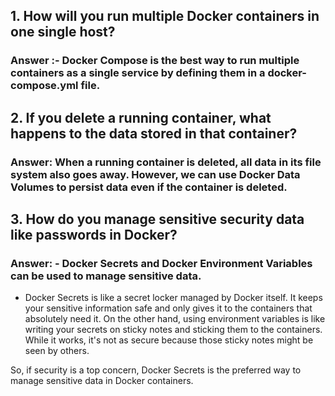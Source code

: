 
## 1. How will you run multiple Docker containers in one single host?
### Answer :- Docker Compose is the best way to run multiple containers as a single service by defining them in a docker-compose.yml file.


## 2. If you delete a running container, what happens to the data stored in that container?
### Answer: When a running container is deleted, all data in its file system also goes away. However, we can use Docker Data Volumes to persist data even if the container is deleted.


## 3. How do you manage sensitive security data like passwords in Docker?
### Answer: - Docker Secrets and Docker Environment Variables can be used to manage sensitive data. 
- Docker Secrets is like a secret locker managed by Docker itself. It keeps your sensitive information safe and only gives it to the containers that absolutely need it. On the other hand, using environment variables is like writing your secrets on sticky notes and sticking them to the containers. While it works, it's not as secure because those sticky notes might be seen by others.

So, if security is a top concern, Docker Secrets is the preferred way to manage sensitive data in Docker containers.
